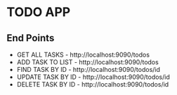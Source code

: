 # TODO APP

## End Points

- GET ALL TASKS - http://localhost:9090/todos
- ADD TASK TO LIST - http://localhost:9090/todos
- FIND TASK BY ID - http://localhost:9090/todos/id
- UPDATE TASK BY ID - http://localhost:9090/todos/id
- DELETE TASK BY ID - http://localhost:9090/todos/id
